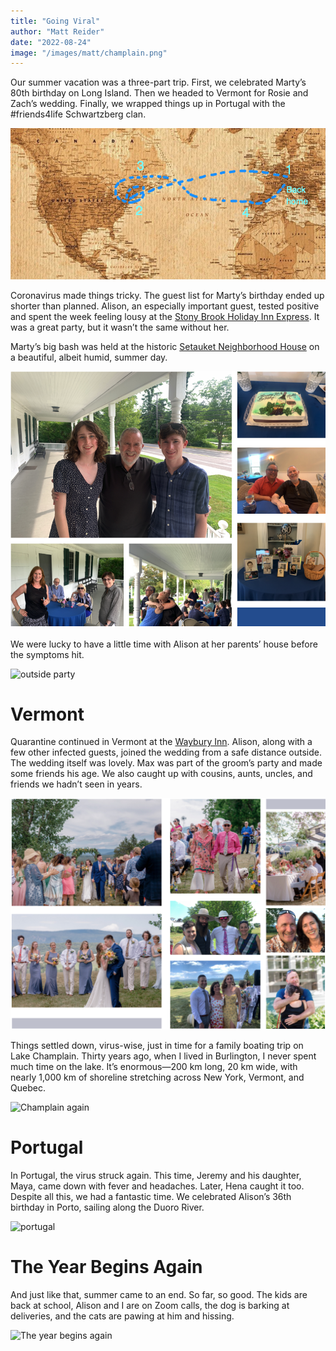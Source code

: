 ```yaml
---
title: "Going Viral"
author: "Matt Reider"
date: "2022-08-24"
image: "/images/matt/champlain.png"
---
```


Our summer vacation was a three-part trip. First, we celebrated Marty’s 80th birthday on Long Island. Then we headed to Vermont for Rosie and Zach’s wedding. Finally, we wrapped things up in Portugal with the #friends4life Schwartzberg clan.

![world map](/images/matt/map.png)

Coronavirus made things tricky. The guest list for Marty’s birthday ended up shorter than planned. Alison, an especially important guest, tested positive and spent the week feeling lousy at the [Stony Brook Holiday Inn Express](https://www.tripadvisor.com/Hotel_Review-g48692-d325697-Reviews-Holiday_Inn_Express_Stony_Brook_Long_Island_an_IHG_Hotel-Stony_Brook_Long_Island_New_Yor.html). It was a great party, but it wasn’t the same without her.

Marty’s big bash was held at the historic [Setauket Neighborhood House](http://www.setauketneighborhoodhouse.com/about-2) on a beautiful, albeit humid, summer day.

![marty's party](/images/matt/party.png)

We were lucky to have a little time with Alison at her parents’ house before the symptoms hit.

![outside party](/images/matt/outside.png)

# Vermont

Quarantine continued in Vermont at the [Waybury Inn](https://www.wayburyinn.com/). Alison, along with a few other infected guests, joined the wedding from a safe distance outside. The wedding itself was lovely. Max was part of the groom’s party and made some friends his age. We also caught up with cousins, aunts, uncles, and friends we hadn’t seen in years.

![Wedding](/images/matt/wedding.png)

Things settled down, virus-wise, just in time for a family boating trip on Lake Champlain. Thirty years ago, when I lived in Burlington, I never spent much time on the lake. It’s enormous—200 km long, 20 km wide, with nearly 1,000 km of shoreline stretching across New York, Vermont, and Quebec.

![Champlain again](/images/matt/champlain2.png)

# Portugal

In Portugal, the virus struck again. This time, Jeremy and his daughter, Maya, came down with fever and headaches. Later, Hena caught it too. Despite all this, we had a fantastic time. We celebrated Alison’s 36th birthday in Porto, sailing along the Duoro River.

![portugal](/images/matt/portugal.png)

# The Year Begins Again

And just like that, summer came to an end. So far, so good. The kids are back at school, Alison and I are on Zoom calls, the dog is barking at deliveries, and the cats are pawing at him and hissing.

![The year begins again](/images/matt/portugal.png)
